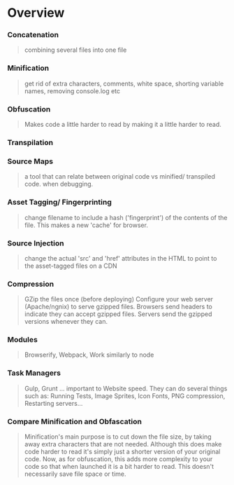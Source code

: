 # Overview

### Concatenation
> combining several files into one file

### Minification
> get rid of extra characters, comments, white space, shorting variable names, removing console.log etc

### Obfuscation
> Makes code a little harder to read by making it a little harder to read.

### Transpilation
>

### Source Maps
> a tool that can relate between original code vs minified/ transpiled code. when debugging.

### Asset Tagging/ Fingerprinting
> change filename to include a hash ('fingerprint') of the contents of the file. This makes a new 'cache' for browser.

### Source Injection
> change the actual 'src' and 'href' attributes in the HTML to point to the asset-tagged files on a CDN

### Compression
> GZip the files once (before deploying) Configure your web server (Apache/ngnix) to serve gzipped files. Browsers send headers to indicate they can accept gzipped files. Servers send the gzipped versions whenever they can.

### Modules
> Browserify, Webpack, Work similarly to node

### Task Managers
> Gulp, Grunt ... important to Website speed. They can do several things such as: Running Tests, Image Sprites, Icon Fonts, PNG compression, Restarting servers...

### Compare Minification and Obfascation
> Minification's main purpose is to cut down the file size, by taking away extra characters that are not needed. Although this does make code harder to read it's simply just a shorter version of your original code. Now, as for obfuscation, this adds more complexity to your code so that when launched it is a bit harder to read. This doesn't necessarily save file space or time.
